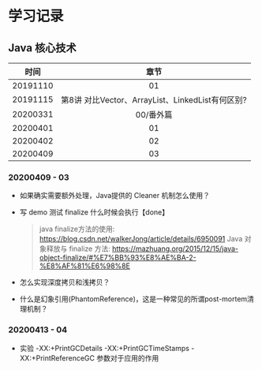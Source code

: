 学习记录
====

## Java 核心技术

时间|章节|
:----:|:----:|
20191110|01
20191115|第8讲 对比Vector、ArrayList、LinkedList有何区别?
20200331|00/番外篇
20200401|01
20200402|02
20200409|03



### 20200409 - 03

- 如果确实需要额外处理，Java提供的 Cleaner 机制怎么使用？

- 写 demo 测试 finalize 什么时候会执行【done】

    > java finalize方法的使用: https://blog.csdn.net/walkerJong/article/details/6950091
    > Java 对象释放与 finalize 方法: https://mazhuang.org/2015/12/15/java-object-finalize/#%E7%BB%93%E8%AE%BA-2-%E8%AF%81%E6%98%8E
  
- 怎么实现深度拷贝和浅拷贝？

- 什么是幻象引用(PhantomReference)，这是一种常见的所谓post-mortem清理机制？

### 20200413 - 04

- 实验 -XX:+PrintGCDetails -XX:+PrintGCTimeStamps -XX:+PrintReferenceGC 参数对于应用的作用